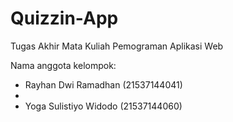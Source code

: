 # Quizzin-App
Tugas Akhir Mata Kuliah Pemograman Aplikasi Web

Nama anggota kelompok:
- Rayhan Dwi Ramadhan (21537144041)
- 
- Yoga Sulistiyo Widodo (21537144060)